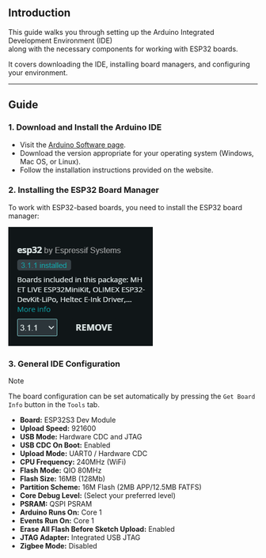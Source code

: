 ## Introduction

This guide walks you through setting up the
Arduino Integrated Development Environment (IDE)\
along with the necessary components for working with ESP32 boards.

It covers downloading the IDE, installing board managers,
and configuring your environment.

---

## Guide

### 1. Download and Install the Arduino IDE

- Visit the [Arduino Software page](https://www.arduino.cc/en/software).
- Download the version appropriate for your operating system
  (Windows, Mac OS, or Linux).
- Follow the installation instructions provided on the website.

### 2. Installing the ESP32 Board Manager

To work with ESP32-based boards, you need to install the ESP32 board manager:

![arduino_board_manager](../img/arduino_board_manager.png)

### 3. General IDE Configuration

> [!note]
> The board configuration can be set automatically by pressing the
> `Get Board Info` button in the `Tools` tab.

- **Board:** ESP32S3 Dev Module
- **Upload Speed:** 921600
- **USB Mode:** Hardware CDC and JTAG
- **USB CDC On Boot:** Enabled
- **Upload Mode:** UART0 / Hardware CDC
- **CPU Frequency:** 240MHz (WiFi)
- **Flash Mode:** QIO 80MHz
- **Flash Size:** 16MB (128Mb)
- **Partition Scheme:** 16M Flash (2MB APP/12.5MB FATFS)
- **Core Debug Level:** (Select your preferred level)
- **PSRAM:** QSPI PSRAM
- **Arduino Runs On:** Core 1
- **Events Run On:** Core 1
- **Erase All Flash Before Sketch Upload:** Enabled
- **JTAG Adapter:** Integrated USB JTAG
- **Zigbee Mode:** Disabled
